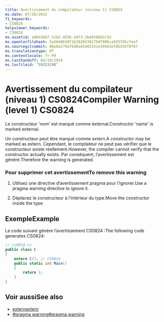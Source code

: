 ```yaml
---
title: Avertissement du compilateur (niveau 1) CS0824
ms.date: 07/20/2015
f1_keywords:
- CS0824
helpviewer_keywords:
- CS0824
ms.assetid: ad643bb7-51b2-455b-a9f3-2bd4588d2c5d
ms.openlocfilehash: 5a56d0b38f1b39202391794f906ca925f85cfeaf
ms.sourcegitcommit: 0be8a279af6d8a43e03141e349d3efd5d35f8767
ms.translationtype: HT
ms.contentlocale: fr-FR
ms.lasthandoff: 04/18/2019
ms.locfileid: "59323198"
---
```

# <a name="compiler-warning-level-1-cs0824"></a><span data-ttu-id="150bb-102">Avertissement du compilateur (niveau 1) CS0824</span><span class="sxs-lookup"><span data-stu-id="150bb-102">Compiler Warning (level 1) CS0824</span></span>
<span data-ttu-id="150bb-103">Le constructeur 'nom' est marqué comme external.</span><span class="sxs-lookup"><span data-stu-id="150bb-103">Constructor 'name' is marked external.</span></span>  
  
 <span data-ttu-id="150bb-104">Un constructeur peut être marqué comme extern.</span><span class="sxs-lookup"><span data-stu-id="150bb-104">A constructor may be marked as extern.</span></span> <span data-ttu-id="150bb-105">Cependant, le compilateur ne peut pas vérifier que le constructeur existe réellement.</span><span class="sxs-lookup"><span data-stu-id="150bb-105">However, the compiler cannot verify that the constructor actually exists.</span></span> <span data-ttu-id="150bb-106">Par conséquent, l’avertissement est généré.</span><span class="sxs-lookup"><span data-stu-id="150bb-106">Therefore the warning is generated.</span></span>  
  
### <a name="to-remove-this-warning"></a><span data-ttu-id="150bb-107">Pour supprimer cet avertissement</span><span class="sxs-lookup"><span data-stu-id="150bb-107">To remove this warning</span></span>  
  
1. <span data-ttu-id="150bb-108">Utilisez une directive d’avertissement pragma pour l’ignorer.</span><span class="sxs-lookup"><span data-stu-id="150bb-108">Use a pragma warning directive to ignore it.</span></span>  
  
2. <span data-ttu-id="150bb-109">Déplacez le constructeur à l’intérieur du type.</span><span class="sxs-lookup"><span data-stu-id="150bb-109">Move the constructor inside the type.</span></span>  
  
## <a name="example"></a><span data-ttu-id="150bb-110">Exemple</span><span class="sxs-lookup"><span data-stu-id="150bb-110">Example</span></span>  
 <span data-ttu-id="150bb-111">Le code suivant génère l’avertissement CS0824 :</span><span class="sxs-lookup"><span data-stu-id="150bb-111">The following code generates CS0824:</span></span>  
  
```csharp  
// cs0824.cs  
public class C  
{  
    extern C(); // CS0824  
    public static int Main()  
    {  
        return 1;  
    }  
}  
```  
  
## <a name="see-also"></a><span data-ttu-id="150bb-112">Voir aussi</span><span class="sxs-lookup"><span data-stu-id="150bb-112">See also</span></span>

- [<span data-ttu-id="150bb-113">extern</span><span class="sxs-lookup"><span data-stu-id="150bb-113">extern</span></span>](../../csharp/language-reference/keywords/extern.md)
- [<span data-ttu-id="150bb-114">#pragma warning</span><span class="sxs-lookup"><span data-stu-id="150bb-114">#pragma warning</span></span>](../../csharp/language-reference/preprocessor-directives/preprocessor-pragma-warning.md)
